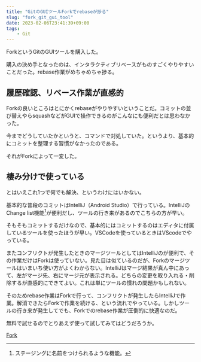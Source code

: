 ```yaml
---
title: "GitのGUIツールForkでrebaseが捗る"
slug: "fork_git_gui_tool"
date: 2023-02-06T23:41:39+09:00
tags:
    - Git
---
```


ForkというGitのGUIツールを購入した。

購入の決め手となったのは、インタラクティブリベースがものすごくやりやすいことだった。rebase作業がめちゃめちゃ捗る。

<!--more-->

## 履歴確認、リベース作業が直感的

Forkの良いところはとにかくrebaseがやりやすいということだ。コミットの並び替えやらsquashなどがGUIで操作できるのがこんなにも便利だとは思わなかった。

今までどうしていたかというと、コマンドで対処していた。というより、基本的にコミットを整理する習慣がなかったのである。

それがForkによって一変した。

## 棲み分けで使っている

とはいえこれ1つで何でも解決、というわけにはいかない。

基本的な普段のコミットはIntelliJ（Android Studio）で行っている。IntelliJのChange list機能[^1]が便利だし、ツールの行き来があるのでこちらの方が早い。

そもそもコミットするだけなので、基本的にはコミットするのはエディタに付属しているツールを使ったほうが早い。VSCodeを使っているときはVScodeでやっている。

またコンフリクトが発生したときのマージツールとしてはIntelliJのが便利で、その作業だけはForkは使っていない。見た目は似ているのだが、Forkのマージツールはいまいち使い方がよくわからない。IntelliJはマージ結果が真ん中にあって、左がマージ先、右にマージ元が表示される。どちらの変更を取り入れる・削除するが直感的にできてよい。これは単にツールの慣れの問題かもしれない。

そのためrebase作業はForkで行って、コンフリクトが発生したらIntelliJで作業。解消できたらForkで作業を続ける、という流れでやっている。しかしツールの行き来が発生してでも、Forkでのrebase作業が圧倒的に快適なのだ。

無料で試せるのでとりあえず使って試してみてはどうだろうか。

[Fork](https://fork.dev/)

[^1]: ステージングに名前をつけられるような機能。
